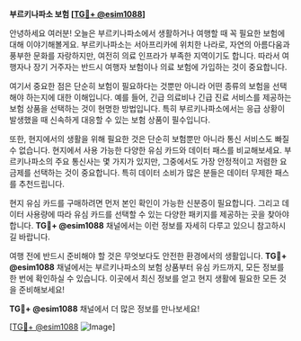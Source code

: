 **부르키나파소 보험 [[TG💪+ @esim1088](https://t.me/s/esim1088)]**

안녕하세요 여러분! 오늘은 부르키나파소에서 생활하거나 여행할 때 꼭 필요한 보험에 대해 이야기해볼게요. 부르키나파소는 서아프리카에 위치한 나라로, 자연의 아름다움과 풍부한 문화를 자랑하지만, 여전히 의료 인프라가 부족한 지역이기도 합니다. 따라서 여행자나 장기 거주자는 반드시 여행자 보험이나 의료 보험에 가입하는 것이 중요합니다.

여기서 중요한 점은 단순히 보험이 필요하다는 것뿐만 아니라 어떤 종류의 보험을 선택해야 하는지에 대한 이해입니다. 예를 들어, 긴급 의료비나 긴급 진료 서비스를 제공하는 보험 상품을 선택하는 것이 현명한 방법입니다. 특히 부르키나파소에서는 응급 상황이 발생했을 때 신속하게 대응할 수 있는 보험 상품이 필수입니다.

또한, 현지에서의 생활을 위해 필요한 것은 단순히 보험뿐만 아니라 통신 서비스도 빠질 수 없습니다. 현지에서 사용 가능한 다양한 유심 카드와 데이터 패스를 비교해보세요. 부르키나파소의 주요 통신사는 몇 가지가 있지만, 그중에서도 가장 안정적이고 저렴한 요금제를 선택하는 것이 중요합니다. 특히 데이터 소비가 많은 분들은 데이터 무제한 패스를 추천드립니다.

현지 유심 카드를 구매하려면 먼저 본인 확인이 가능한 신분증이 필요합니다. 그리고 데이터 사용량에 따라 유심 카드를 선택할 수 있는 다양한 패키지를 제공하는 곳을 찾아야 합니다. **TG💪+ @esim1088** 채널에서는 이런 정보를 자세히 다루고 있으니 참고하시길 바랍니다.

여행 전에 반드시 준비해야 할 것은 무엇보다도 안전한 환경에서의 생활입니다. **TG💪+ @esim1088** 채널에서는 부르키나파소의 보험 상품부터 유심 카드까지, 모든 정보를 한 번에 확인하실 수 있습니다. 이곳에서 최신 정보를 얻고 현지 생활에 필요한 모든 것을 준비해보세요!

**TG💪+ @esim1088** 채널에서 더 많은 정보를 만나보세요! 

[[TG💪+ @esim1088](https://t.me/s/esim1088) ![Image](https://i.postimg.cc/Y0z9fWf4/image.png)]